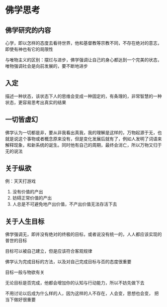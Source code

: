# 佛学思考

## 佛学研究的内容

心学，即以怎样的态度去看待世界，他和基督教等宗教不同，不存在绝对的意志，即使有神也有它的局限性

与唯物主义的区别：摆烂与进步，佛学强调让自己的身心都达到一个完美的状态，唯物强调社会是向前发展的，要不断地进步


## 入定

描述一种状态，该状态下人的思维会变成一种固定的，有条理的，非常智慧的一种状态，更容易思考出真实的结果


## 一切皆虚幻

佛学认为一切都是非，要从非我看出真我，我的理解是这样的，万物起源于无，也就是说这个事物或者概念原来没有，但是变化发展后就有了，例如人发明了词语来解释现象，和新系统的诞生。同时他有自己的周期，最终会消亡，所以万物又归于无的说法


## 关于纵欲

例：天天打游戏

1. 没有价值的产出
2. 妨碍正常价值的产出
3. 人总是不可避免地产出价值，不产出价值无法存活下去

## 关于人生目标

佛学强调无，即并没有绝对的终极的目标，或者说没有统一的，人人都应该实现的普世的目标

目标可以被自己建立，但是应该符合客观规律

佛学认为完成目标的方法，以及对自己完成目标与否的态度很重要

目标一般与物欲有关

无论目标是否完成，他都会增加你的认知与行动能力，所以不妨先做下去

不用讨论以后成为什么样的人，因为这样的人不存在，人会变，思想也会变， 把当下做好很重要

